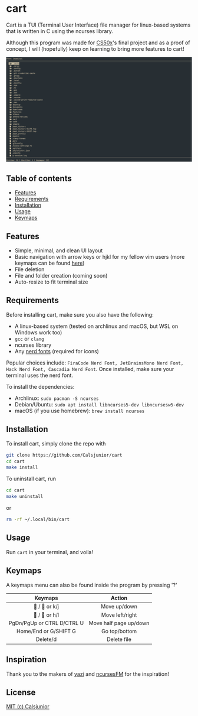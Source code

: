 # cart

Cart is a TUI (Terminal User Interface) file manager for linux-based systems that is written in C using the ncurses library.

Although this program was made for [CS50x](https://cs50.harvard.edu/x/)'s final project and as a proof of concept,
I will (hopefully) keep on learning to bring more features to cart!

<img src="/assets/cart.png">


## Table of contents
-  [Features](#features)
-  [Requirements](#requirements)
-  [Installation](#installation)
-  [Usage](#usage)
-  [Keymaps](#keymaps)

## Features
-  Simple, minimal, and clean UI layout
-  Basic navigation with arrow keys or hjkl for my fellow vim users
(more keymaps can be found [here](#keymaps))
-  File deletion
-  File and folder creation (coming soon)
-  Auto-resize to fit terminal size

## Requirements
Before installing cart, make sure you also have the following:
-  A linux-based system (tested on archlinux and macOS, but WSL on Windows work too)
-  `gcc` or `clang`
-  ncurses library
-  Any [nerd fonts](https://www.nerdfonts.com) (required for icons)

Popular choices include: `FiraCode Nerd Font, JetBrainsMono Nerd Font, Hack Nerd Font, Cascadia Nerd Font`.
Once installed, make sure your terminal uses the nerd font.

To install the dependencies:
-  Archlinux: `sudo pacman -S ncurses`
-  Debian/Ubuntu: `sudo apt install libncurses5-dev libncursesw5-dev`
-  macOS (if you use homebrew): `brew install ncurses`

## Installation
To install cart, simply clone the repo with 
```bash
git clone https://github.com/Calsjunior/cart
cd cart
make install
```

To uninstall cart, run 
```bash
cd cart
make uninstall
```
or
```bash
rm -rf ~/.local/bin/cart
```

## Usage 
Run `cart` in your terminal, and voila!

## Keymaps
A keymaps menu can also be found inside the program by pressing '?'

| **Keymaps**               | **Action**             |
|:--------------------------:|:----------------------:|
|  /   or k/j              | Move up/down           |
|  /   or h/l              | Move left/right        |
| PgDn/PgUp or CTRL D/CTRL U | Move half page up/down |
| Home/End or G/SHIFT G      | Go top/bottom          |
| Delete/d                   | Delete file            |

## Inspiration
Thank you to the makers of [yazi](https://github.com/sxyazi/yazi) and [ncursesFM](https://github.com/FedeDP/ncursesFM) for the inspiration!

## License
[MIT (c) Calsjunior](LICENSE)
